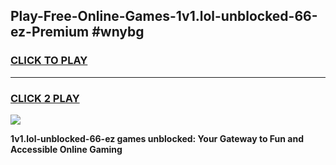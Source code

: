 
## Play-Free-Online-Games-1v1.lol-unblocked-66-ez-Premium #wnybg
<h3>
<a href="https://premium.freeplayer.one?title=1v1.lol-unblocked-66-ez&ref=8M">CLICK TO PLAY</a></h3>
<hr>

<h3>
<a href="https://premium.freeplayer.one?title=1v1.lol-unblocked-66-ez&ref=8M">CLICK 2 PLAY</a>
  
</h3>

<a href="https://premium.freeplayer.one?title=1v1.lol-unblocked-66-ez&ref=8M"><img src="https://clearcache.store/games.png"></a>


**1v1.lol-unblocked-66-ez games unblocked: Your Gateway to Fun and Accessible Online Gaming**
